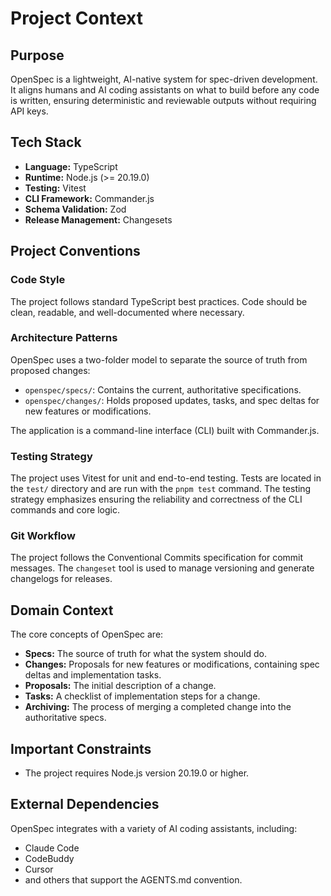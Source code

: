 # Project Context

## Purpose
OpenSpec is a lightweight, AI-native system for spec-driven development. It aligns humans and AI coding assistants on what to build before any code is written, ensuring deterministic and reviewable outputs without requiring API keys.

## Tech Stack
- **Language:** TypeScript
- **Runtime:** Node.js (>= 20.19.0)
- **Testing:** Vitest
- **CLI Framework:** Commander.js
- **Schema Validation:** Zod
- **Release Management:** Changesets

## Project Conventions

### Code Style
The project follows standard TypeScript best practices. Code should be clean, readable, and well-documented where necessary.

### Architecture Patterns
OpenSpec uses a two-folder model to separate the source of truth from proposed changes:
- `openspec/specs/`: Contains the current, authoritative specifications.
- `openspec/changes/`: Holds proposed updates, tasks, and spec deltas for new features or modifications.

The application is a command-line interface (CLI) built with Commander.js.

### Testing Strategy
The project uses Vitest for unit and end-to-end testing. Tests are located in the `test/` directory and are run with the `pnpm test` command. The testing strategy emphasizes ensuring the reliability and correctness of the CLI commands and core logic.

### Git Workflow
The project follows the Conventional Commits specification for commit messages. The `changeset` tool is used to manage versioning and generate changelogs for releases.

## Domain Context
The core concepts of OpenSpec are:
- **Specs:** The source of truth for what the system should do.
- **Changes:** Proposals for new features or modifications, containing spec deltas and implementation tasks.
- **Proposals:** The initial description of a change.
- **Tasks:** A checklist of implementation steps for a change.
- **Archiving:** The process of merging a completed change into the authoritative specs.

## Important Constraints
- The project requires Node.js version 20.19.0 or higher.

## External Dependencies
OpenSpec integrates with a variety of AI coding assistants, including:
- Claude Code
- CodeBuddy
- Cursor
- and others that support the AGENTS.md convention.